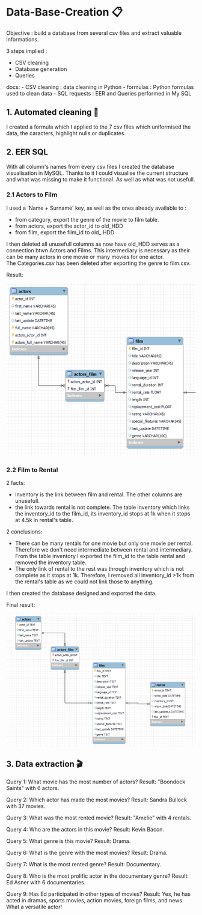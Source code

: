 # Data-Base-Creation 📋

Objective : build a database from several csv files and extract valuable informations.

3 steps implied : 
 - CSV cleaning
 - Database generation
 - Queries


docs:
    - CSV cleaning : data cleaning in Python
    - formulas : Python formulas used to clean data
    - SQL requests : EER and Queries performed in My SQL 



## 1. Automated cleaning 🧹
I created a formula which I applied to the 7 csv files which uniformised the data, the caracters, highlight nulls or duplicates. 


## 2. EER SQL
With all column's names from every csv files I created the database visualisation in MySQL.
Thanks to it I could visualise the current structure and what was missing to make it functional. As well as what was not usefull.


###  2.1 Actors to Film 
I used a 'Name + Surname' key, as well as the ones already available to :
- from category, export the genre of the movie to film table. 
- from actors, export the actor_id to old_HDD
- from film, export the film_id to old_ HDD


I then deleted all unusefull columns as now have old_HDD serves as a connection btwn Actors and Films. This intermediary is necessary as their can be many actors in one movie or many movies for one actor.  
The Categories.csv has been deleted after exporting the genre to film.csv. 

Result: 


![1](https://github.com/AxelCrypto/Data-Base-Creation/blob/main/images/1.png)



###  2.2 Film to Rental

2 facts: 
- inventory is the link between film and rental. The other columns are unusefull.
- the link towards rental is not complete. The table inventory which links the inventory_id to the film_id, its inventory_id stops at 1k when it stops at 4.5k in rental's table.

2 conclusions:
- There can be many rentals for one movie but only one movie per rental. Therefore we don't need intermediate between rental and intermediary. From the table inventory I exported the film_id to the table rental and removed the inventory table.
- The only link of rental to the rest was through inventory which is not complete as it stops at 1k. Therefore, I removed all inventory_id >1k from the rental's table as we could not link those to anything.



I then created the database designed and exported the data.  

Final result:


![2](https://github.com/AxelCrypto/Data-Base-Creation/blob/main/images/2.png)


## 3. Data extraction 🎬

Query 1: What movie has the most number of actors?
Result: "Boondock Saints" with 6 actors.

Query 2: Which actor has made the most movies?
Result: Sandra Bullock with 37 movies.

Query 3: What was the most rented movie?
Result: "Amelie" with 4 rentals.

Query 4: Who are the actors in this movie?
Result: Kevin Bacon.

Query 5: What genre is this movie?
Result: Drama.

Query 6: What is the genre with the most movies?
Result: Drama.

Query 7: What is the most rented genre?
Result: Documentary.

Query 8: Who is the most prolific actor in the documentary genre?
Result: Ed Asner with 6 documentaries.

Query 9: Has Ed participated in other types of movies?
Result: Yes, he has acted in dramas, sports movies, action movies, foreign films, and news. What a versatile actor!

